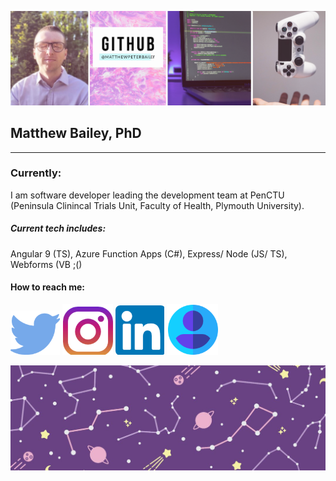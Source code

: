 ![Header](https://github.com/matthewpeterbailey/matthewpeterbailey/blob/master/Images/Header.png)

## Matthew Bailey, PhD

---

### Currently:

I am software developer leading the development team at PenCTU (Peninsula Clinincal Trials Unit, Faculty of Health, Plymouth University).

##### Current tech includes:

Angular 9 (TS), Azure Function Apps (C#), Express/ Node (JS/ TS), Webforms (VB ;()

#### How to reach me:

[![Twitter][1]][2] [![Instagram][3]][4] [![LinkedIn][5]][6] [![Work][7]][8]

<!-- ![Profile](./Images/MatthewBailey.JPG)  -->

[1]: https://github.com/matthewpeterbailey/matthewpeterbailey/blob/master/Images/Twitter.png
[2]: https://twitter.com/mattbaileydev "Go to twitter"
[3]: https://github.com/matthewpeterbailey/matthewpeterbailey/blob/master/Images/Instagram.png
[4]: https://www.instagram.com/chemicalspaceman/?hl=en "Go to Instagram"
[5]: https://github.com/matthewpeterbailey/matthewpeterbailey/blob/master/Images/LinkedIn.png
[6]: https://www.linkedin.com/in/matthewpeterbailey/ "Go to LinkedIn"
[7]: https://github.com/matthewpeterbailey/matthewpeterbailey/blob/master/Images/Work.png
[8]: https://www.plymouth.ac.uk/staff/matthew-bailey "Go to PenCTU"

<!--
**matthewpeterbailey/matthewpeterbailey** is a ✨ _special_ ✨ repository because its `README.md` (this file) appears on your GitHub profile.

Here are some ideas to get you started:

- 🔭 I’m currently working on ...
- 🌱 I’m currently learning ...
- 👯 I’m looking to collaborate on ...
- 🤔 I’m looking for help with ...
- 💬 Ask me about ...
- 📫 How to reach me: ...
- 😄 Pronouns: ...
- ⚡ Fun fact: ...
-->

![Footer](https://github.com/matthewpeterbailey/matthewpeterbailey/blob/master/Images/Footer.jpg)
